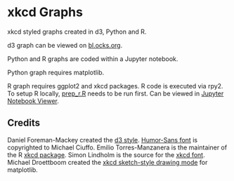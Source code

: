 # xkcd Graphs
xkcd styled graphs created in d3, Python and R.

d3 graph can be viewed on [bl.ocks.org](//bl.ocks.org/dkav/2f55cb1ad8f8ca2eba7d30fdf091278a).

Python and R graphs are coded within a Jupyter notebook.

Python graph requires matplotlib.

R graph requires ggplot2 and xkcd packages. R code is executed via rpy2. To setup R locally, [prep_r.R](/jupyter/prep_r.R) needs to be run first. Can be viewed in [Jupyter Notebook Viewer](http://nbviewer.jupyter.org/github/dkav/xkcd-graphs/blob/master/jupyter/jpn_xkcd.ipynb).

## Credits
Daniel Foreman-Mackey created the [d3 style](http://dan.iel.fm/xkcd/). [Humor-Sans font](http://antiyawn.com/uploads/humorsans.html) is copyrighted to Michael Ciuffo.
Emilio Torres-Manzanera is the maintainer of the R [xkcd package](https://cran.r-project.org/web/packages/xkcd/index.html). Simon Lindholm is the source for the [xkcd font](http://simonsoftware.se/other/xkcd.ttf).
Michael Droettboom created the [xkcd sketch-style drawing mode](http://matplotlib.org/users/whats_new.html#xkcd-style-sketch-plotting) for matplotlib.

